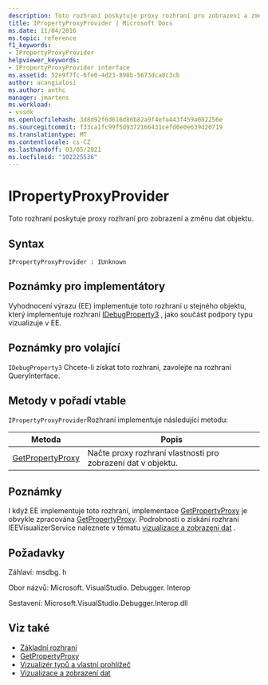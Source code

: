 ```yaml
---
description: Toto rozhraní poskytuje proxy rozhraní pro zobrazení a změnu dat objektu.
title: IPropertyProxyProvider | Microsoft Docs
ms.date: 11/04/2016
ms.topic: reference
f1_keywords:
- IPropertyProxyProvider
helpviewer_keywords:
- IPropertyProxyProvider interface
ms.assetid: 52e9f7fc-6fe0-4d23-890b-5673dca8c3cb
author: acangialosi
ms.author: anthc
manager: jmartens
ms.workload:
- vssdk
ms.openlocfilehash: 3d8d92f6d616d86b82a9f4efa443f459a082256e
ms.sourcegitcommit: f33ca1fc99f5d9372166431cefd0e0e639d20719
ms.translationtype: MT
ms.contentlocale: cs-CZ
ms.lasthandoff: 03/05/2021
ms.locfileid: "102225536"
---
```

# <a name="ipropertyproxyprovider"></a>IPropertyProxyProvider
Toto rozhraní poskytuje proxy rozhraní pro zobrazení a změnu dat objektu.

## <a name="syntax"></a>Syntax

```
IPropertyProxyProvider : IUnknown
```

## <a name="notes-for-implementers"></a>Poznámky pro implementátory
 Vyhodnocení výrazu (EE) implementuje toto rozhraní u stejného objektu, který implementuje rozhraní [IDebugProperty3](../../../extensibility/debugger/reference/idebugproperty3.md) , jako součást podpory typu vizualizuje v EE.

## <a name="notes-for-callers"></a>Poznámky pro volající
 [](/cpp/atl/queryinterface) `IDebugProperty3` Chcete-li získat toto rozhraní, zavolejte na rozhraní QueryInterface.

## <a name="methods-in-vtable-order"></a>Metody v pořadí vtable
 `IPropertyProxyProvider`Rozhraní implementuje následující metodu:

|Metoda|Popis|
|------------|-----------------|
|[GetPropertyProxy](../../../extensibility/debugger/reference/ipropertyproxyprovider-getpropertyproxy.md)|Načte proxy rozhraní vlastnosti pro zobrazení dat v objektu.|

## <a name="remarks"></a>Poznámky
 I když EE implementuje toto rozhraní, implementace [GetPropertyProxy](../../../extensibility/debugger/reference/ipropertyproxyprovider-getpropertyproxy.md) je obvykle zpracována [GetPropertyProxy](../../../extensibility/debugger/reference/ieevisualizerservice-getpropertyproxy.md). Podrobnosti o získání rozhraní IEEVisualizerService naleznete v tématu [vizualizace a zobrazení dat](../../../extensibility/debugger/visualizing-and-viewing-data.md) .

## <a name="requirements"></a>Požadavky
 Záhlaví: msdbg. h

 Obor názvů: Microsoft. VisualStudio. Debugger. Interop

 Sestavení: Microsoft.VisualStudio.Debugger.Interop.dll

## <a name="see-also"></a>Viz také
- [Základní rozhraní](../../../extensibility/debugger/reference/core-interfaces.md)
- [GetPropertyProxy](../../../extensibility/debugger/reference/ieevisualizerservice-getpropertyproxy.md)
- [Vizualizér typů a vlastní prohlížeč](../../../extensibility/debugger/type-visualizer-and-custom-viewer.md)
- [Vizualizace a zobrazení dat](../../../extensibility/debugger/visualizing-and-viewing-data.md)
